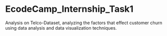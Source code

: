 # EcodeCamp_Internship_Task1
Analysis on Telco-Dataset, analyzing the factors that effect customer churn using data analysis and data visualization techniques.
